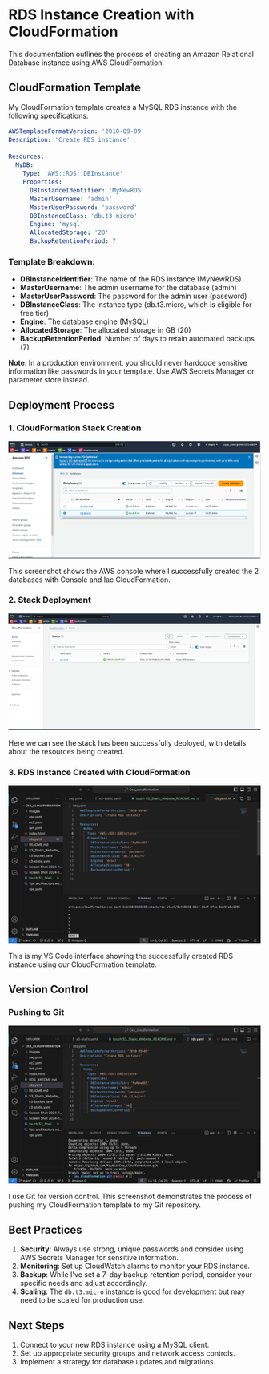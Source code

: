 
# RDS Instance Creation with CloudFormation

This documentation outlines the process of creating an Amazon Relational Database instance using AWS CloudFormation.

## CloudFormation Template

My CloudFormation template creates a MySQL RDS instance with the following specifications:

```yaml
AWSTemplateFormatVersion: '2010-09-09'
Description: 'Create RDS instance'

Resources:
  MyDB:
    Type: 'AWS::RDS::DBInstance'
    Properties:
      DBInstanceIdentifier: 'MyNewRDS'
      MasterUsername: 'admin'
      MasterUserPassword: 'password'
      DBInstanceClass: 'db.t3.micro'
      Engine: 'mysql'
      AllocatedStorage: '20'
      BackupRetentionPeriod: 7
```

### Template Breakdown:

- **DBInstanceIdentifier**: The name of the RDS instance (MyNewRDS)
- **MasterUsername**: The admin username for the database (admin)
- **MasterUserPassword**: The password for the admin user (password)
- **DBInstanceClass**: The instance type (db.t3.micro, which is eligible for free tier)
- **Engine**: The database engine (MySQL)
- **AllocatedStorage**: The allocated storage in GB (20)
- **BackupRetentionPeriod**: Number of days to retain automated backups (7)

**Note**: In a production environment, you should never hardcode sensitive information like passwords in your template. Use AWS Secrets Manager or parameter store instead.

## Deployment Process

### 1. CloudFormation Stack Creation

![RDS Console and CloudFormation Build](images/rds-console&cloudformation-build.png)

This screenshot shows the AWS console where I successfully created the 2 databases with Console and Iac CloudFormation.

### 2. Stack Deployment

![RDS Stack Deployment](images/rds-stack-deployment.png)

Here we can see the stack  has been successfully deployed, with details about the resources being created.

### 3. RDS Instance Created with CloudFormation

![RDS Built with CloudFormation](images/rds-built-with-cloudformation.png)

This is my VS Code interface showing the successfully created RDS instance using our CloudFormation template.

## Version Control

### Pushing to Git

![RDS Push to Git](images/rds-push-to-git.png)

I use Git for version control. This screenshot demonstrates the process of pushing my CloudFormation template to my Git repository.

## Best Practices

1. **Security**: Always use strong, unique passwords and consider using AWS Secrets Manager for sensitive information.
2. **Monitoring**: Set up CloudWatch alarms to monitor your RDS instance.
3. **Backup**: While I've set a 7-day backup retention period, consider your specific needs and adjust accordingly.
4. **Scaling**: The `db.t3.micro` instance is good for development but may need to be scaled for production use.

## Next Steps

1. Connect to your new RDS instance using a MySQL client.
2. Set up appropriate security groups and network access controls.
3. Implement a strategy for database updates and migrations.

